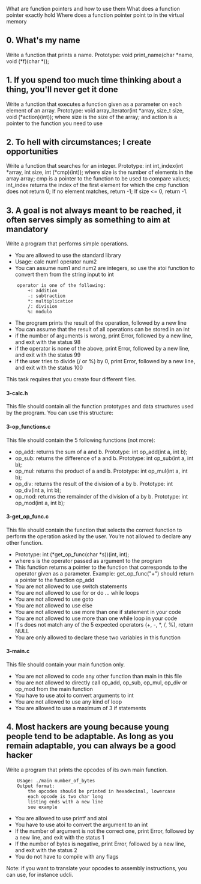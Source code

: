 What are function pointers and how to use them
What does a function pointer exactly hold
Where does a function pointer point to in the virtual memory

## 0. What's my name

Write a function that prints a name.
Prototype: void print_name(char *name, void (*f)(char *));

##  1. If you spend too much time thinking about a thing, you'll never get it done

Write a function that executes a function given as a parameter on each element of an array.
Prototype: void array_iterator(int *array, size_t size, void (*action)(int)); where size is the size of the array; and action is a pointer to the function you need to use

##  2. To hell with circumstances; I create opportunities

Write a function that searches for an integer.
Prototype: int int_index(int *array, int size, int (*cmp)(int)); where size is the number of elements in the array array; cmp is a pointer to the function to be used to compare values; int_index returns the index of the first element for which the cmp function does not return 0; If no element matches, return -1; If size <= 0, return -1.

## 3. A goal is not always meant to be reached, it often serves simply as something to aim at mandatory

Write a program that performs simple operations.

*    You are allowed to use the standard library
*    Usage: calc num1 operator num2
*    You can assume num1 and num2 are integers, so use the atoi function to convert them from the string input to int

```
    operator is one of the following:
        +: addition
        -: subtraction
        *: multiplication
        /: division
        %: modulo
```

*    The program prints the result of the operation, followed by a new line
*    You can assume that the result of all operations can be stored in an int
*    if the number of arguments is wrong, print Error, followed by a new line, and exit with the status 98
*    if the operator is none of the above, print Error, followed by a new line, and exit with the status 99
*    if the user tries to divide (/ or %) by 0, print Error, followed by a new line, and exit with the status 100

This task requires that you create four different files.

#### 3-calc.h

This file should contain all the function prototypes and data structures used by the program. You can use this structure:

#### 3-op_functions.c

This file should contain the 5 following functions (not more):

*    op_add: returns the sum of a and b. Prototype: int op_add(int a, int b);
*    op_sub: returns the difference of a and b. Prototype: int op_sub(int a, int b);
*    op_mul: returns the product of a and b. Prototype: int op_mul(int a, int b);
*    op_div: returns the result of the division of a by b. Prototype: int op_div(int a, int b);
*    op_mod: returns the remainder of the division of a by b. Prototype: int op_mod(int a, int b);

#### 3-get_op_func.c

This file should contain the function that selects the correct function to perform the operation asked by the user. You’re not allowed to declare any other function.

*    Prototype: int (*get_op_func(char *s))(int, int);
*    where s is the operator passed as argument to the program
*    This function returns a pointer to the function that corresponds to the operator given as a parameter. Example: get_op_func("+") should return a pointer to the function op_add
*    You are not allowed to use switch statements
*    You are not allowed to use for or do ... while loops
*    You are not allowed to use goto
*    You are not allowed to use else
*    You are not allowed to use more than one if statement in your code
*    You are not allowed to use more than one while loop in your code
*    If s does not match any of the 5 expected operators (+, -, *, /, %), return NULL
*    You are only allowed to declare these two variables in this function

#### 3-main.c

This file should contain your main function only.

*    You are not allowed to code any other function than main in this file
*    You are not allowed to directly call op_add, op_sub, op_mul, op_div or op_mod from the main function
*    You have to use atoi to convert arguments to int
*    You are not allowed to use any kind of loop
*    You are allowed to use a maximum of 3 if statements

##  4. Most hackers are young because young people tend to be adaptable. As long as you remain adaptable, you can always be a good hacker

Write a program that prints the opcodes of its own main function.

```
    Usage: ./main number_of_bytes
    Output format:
        the opcodes should be printed in hexadecimal, lowercase
        each opcode is two char long
        listing ends with a new line
        see example
```

*    You are allowed to use printf and atoi
*    You have to use atoi to convert the argument to an int
*    If the number of argument is not the correct one, print Error, followed by a new line, and exit with the status 1
*    If the number of bytes is negative, print Error, followed by a new line, and exit with the status 2
*    You do not have to compile with any flags

Note: if you want to translate your opcodes to assembly instructions, you can use, for instance udcli.